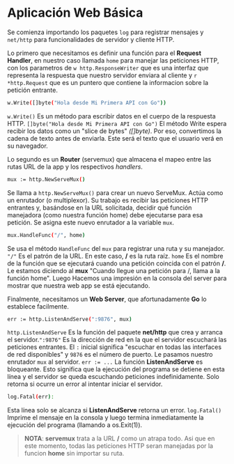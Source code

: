 # Aplicación Web Básica

Se comienza importando los paquetes ```log``` para registrar mensajes y ```net/http``` para funcionalidades de servidor y cliente HTTP.

Lo primero que necesitamos es definir una función para el **Request Handler**, en nuestro caso llamada ```home``` para manejar las peticiones HTTP, con los parametros de ```w http.ResponseWriter``` que es una interfaz que representa la respuesta que nuestro servidor enviara al cliente y ```r *http.Request``` que es un puntero que contiene la informacion sobre la petición entrante.

````bash
w.Write([]byte("Hola desde Mi Primera API con Go"))
````

```w.Write()``` Es un método para escribir datos en el cuerpo de la respuesta HTTP. ```[]byte("Hola desde Mi Primera API con Go")``` El método Write espera recibir los datos como un "slice de bytes" *([]byte)*. Por eso, convertimos la cadena de texto antes de enviarla. Este será el texto que el usuario verá en su navegador.

Lo segundo es un **Router** (servemux) que almacena el mapeo entre las rutas URL de la app y los respectivos *handlers*.

````bash
mux := http.NewServeMux()
````
Se llama a ```http.NewServeMux()``` para crear un nuevo ServeMux. Actúa como un enrutador (o multiplexor). Su trabajo es recibir las peticiones HTTP entrantes y, basándose en la URL solicitada, decidir qué función manejadora (como nuestra función home) debe ejecutarse para esa petición. Se asigna este nuevo enrutador a la variable ```mux```.

````bash
mux.HandleFunc("/", home)
````
Se usa el método ```HandleFunc``` del ```mux``` para registrar una ruta y su manejador.
```"/"``` Es el patrón de la URL. En este caso, **/** es la ruta raíz. ```home``` Es el nombre de la función que se ejecutará cuando una petición coincida con el patrón **/**. Le estamos diciendo al **mux** "Cuando llegue una petición para /, llama a la función home". Luego Hacemos una impresión en la consola del server para mostrar que nuestra web app se está ejecutando.

Finalmente, necesitamos un **Web Server**, que afortunadamente **Go** lo establece facilmente.

````bash
err := http.ListenAndServe(":9876", mux)
````
```http.ListenAndServe``` Es la función del paquete **net/http** que crea y arranca el servidor.```":9876"``` Es la dirección de red en la que el servidor escuchará las peticiones entrantes. El ```:``` inicial significa "escuchar en todas las interfaces de red disponibles" y ```9876``` es el número de puerto. Le pasamos nuestro enrutador ```mux``` al servidor. ```err := ...``` La función **ListenAndServe** es bloqueante. Esto significa que la ejecución del programa se detiene en esta línea y el servidor se queda escuchando peticiones indefinidamente. Solo retorna si ocurre un error al intentar iniciar el servidor.

````bash
log.Fatal(err):
````
Esta línea solo se alcanza si **ListenAndServe** retorna un error. ```log.Fatal()``` Imprime el mensaje en la consola y luego termina inmediatamente la ejecución del programa (llamando a os.Exit(1)).

> **NOTA**: **servemux** trata a la URL **/** como un atrapa todo. Asi que en este momento, todas las peticiones HTTP seran manejadas por la funcion **home** sin importar su ruta.